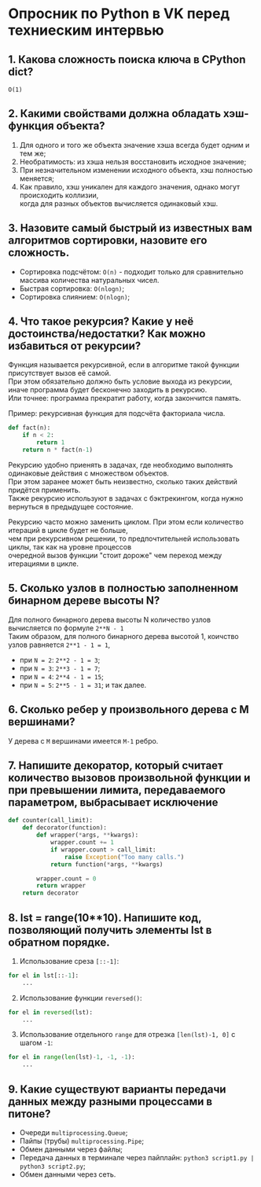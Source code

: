 # Опросник по Python в VK перед техниеским интервью

## 1. Какова сложность поиска ключа в CPython dict?

`O(1)`

## 2. Какими свойствами должна обладать хэш-функция объекта?

1. Для одного и того же объекта значение хэша всегда будет одним и тем же;
2. Необратимость: из хэша нельзя восстановить исходное значение;
3. При незначительном изменении исходного объекта, хэш полностью меняется;
4. Как правило, хэш уникален для каждого значения, однако могут происходить коллизии,<br>
когда для разных объектов вычисляется одинаковый хэш.

## 3. Назовите самый быстрый из известных вам алгоритмов сортировки, назовите его сложность.

+ Сортировка подсчётом: `O(n)` - подходит только для сравнительно массива количества натуральных чисел.
+ Быстрая сортировка: `O(nlogn)`;
+ Сортировка слиянием: `O(nlogn)`;

## 4. Что такое рекурсия? Какие у неё достоинства/недостатки? Как можно избавиться от рекурсии?

Функция называется рекурсивной, если в алгоритме такой функции присутствует вызов её самой.<br>
При этом обязательно должно быть условие выхода из рекурсии,<br>
иначе программа будет бесконечно заходить в рекурсию.<br>
Или точнее: программа прекратит работу, когда закончится память.<br>

Пример: рекурсивная функция для подсчёта факториала числа.<br>
```python
def fact(n):
    if n < 2:
        return 1
    return n * fact(n-1)
```
Рекурсию удобно приенять в задачах, где необходимо выполнять одинаковые действия с множеством объектов.<br>
При этом заранее может быть неизвестно, сколько таких действий придётся применить.<br>
Также рекурсию используют в задачах с бэктрекингом, когда нужно вернуться в предыдущее состояние.<br>

Рекурсию часто можно заменить циклом. При этом если количество итераций в цикле будет не больше,<br>
чем при рекурсивном решении, то предпочтительней использовать циклы, так как на уровне процессов <br>
очередной вызов функции "стоит дороже" чем переход между итерациями в цикле.

## 5. Сколько узлов в полностью заполненном бинарном дереве высоты N?

Для полного бинарного дерева высоты N количество узлов вычисляется по формуле `2**N - 1`<br>
Таким образом, для полного бинарного дерева высотой 1, коичство узлов равняется `2**1 - 1 = 1`,<br>
+ при `N = 2`: `2**2 - 1 = 3`;
+ при `N = 3`: `2**3 - 1 = 7`;
+ при `N = 4`: `2**4 - 1 = 15`;
+ при `N = 5`: `2**5 - 1 = 31`;
и так далее.

## 6. Сколько ребер у произвольного дерева с М вершинами?

У дерева с `M` вершинами имеется `M-1` ребро.

## 7. Напишите декоратор, который считает количество вызовов произвольной функции и при превышении лимита, передаваемого параметром, выбрасывает исключение

```python
def counter(call_limit):
    def decorator(function):
        def wrapper(*args, **kwargs):
            wrapper.count += 1
            if wrapper.count > call_limit:
                raise Exception("Too many calls.")
            return function(*args, **kwargs)

        wrapper.count = 0
        return wrapper
    return decorator
```

## 8. lst = range(10**10). Напишите код, позволяющий получить элементы lst в обратном порядке.

1. Использование среза `[::-1]`:
```python
for el in lst[::-1]:
    ...
```
2. Использование функции `reversed()`:
```python
for el in reversed(lst):
    ...
```
3. Использование отдельного `range` для отрезка `[len(lst)-1, 0]` с шагом `-1`:
```python
for el in range(len(lst)-1, -1, -1):
    ...
```

## 9. Какие существуют варианты передачи данных между разными процессами в питоне?

+ Очереди `multiprocessing.Queue`;
+ Пайпы (трубы) `multiprocessing.Pipe`;
+ Обмен данными через файлы;
+ Передача данных в терминале через пайплайн: `python3 script1.py | python3 script2.py`;
+ Обмен данными через сеть.
